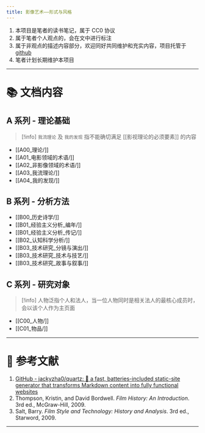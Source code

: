 ```yaml
---
title: 影像艺术——形式与风格
---
```


1. 本项目是笔者的读书笔记，属于 CC0 协议
2. 属于笔者个人观点的，会在文中进行标注
3. 属于非观点的描述内容部分，欢迎同好共同维护和充实内容，项目托管于 [github](https://github.com/AmaneRX01/quartz_film)
4. 笔者计划长期维护本项目
---

# 📚 文档内容

## A 系列 - 理论基础

> [!info]
> `我流理论` 及 `我的发现` 指不能确切满足 [[影视理论的必须要素]] 的内容

- [[A00_理论/]]
- [[A01_电影领域的术语/]]
- [[A02_非影像领域的术语/]]
- [[A03_我流理论/]]
- [[A04_我的发现/]]

## B 系列 - 分析方法

- [[B00_历史诗学/]]
- [[B01_经验主义分析_编年/]]
- [[B01_经验主义分析_传记/]]
- [[B02_认知科学分析/]]
- [[B03_技术研究_分镜与演出/]]
- [[B03_技术研究_技术与技艺/]]
- [[B03_技术研究_故事与叙事/]]

## C 系列 - 研究对象

> [!info]
> 人物泛指个人和法人，当一位人物同时是相关法人的最核心成员时，会以该个人作为主页面

- [[C00_人物/]]
- [[C01_物品/]]
---

# 📖 参考文献

1. [GitHub - jackyzha0/quartz: 🌱 a fast, batteries-included static-site generator that transforms Markdown content into fully functional websites](https://github.com/jackyzha0/quartz)
2. Thompson, Kristin, and David Bordwell. _Film History: An Introduction_. 3rd ed., McGraw-Hill, 2009.
3. Salt, Barry. _Film Style and Technology: History and Analysis_. 3rd ed., Starword, 2009.
---